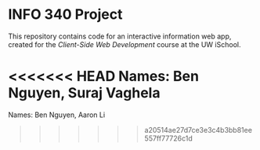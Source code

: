 # INFO 340 Project

This repository contains code for an interactive information web app, created for the _Client-Side Web Development_ course at the UW iSchool.

<<<<<<< HEAD
Names: Ben Nguyen, Suraj Vaghela
=======
Names: Ben Nguyen, Aaron Li
>>>>>>> a20514ae27d7ce3e3c4b3bb81ee557ff77726c1d
